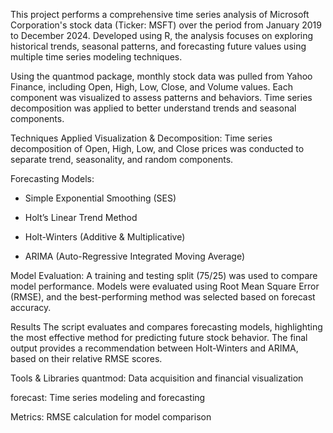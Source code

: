This project performs a comprehensive time series analysis of Microsoft Corporation's stock data (Ticker: MSFT) over the period from January 2019 to December 2024. Developed using R, the analysis focuses on exploring historical trends, seasonal patterns, and forecasting future values using multiple time series modeling techniques.

Using the quantmod package, monthly stock data was pulled from Yahoo Finance, including Open, High, Low, Close, and Volume values. Each component was visualized to assess patterns and behaviors. Time series decomposition was applied to better understand trends and seasonal components.

Techniques Applied
Visualization & Decomposition:
Time series decomposition of Open, High, Low, and Close prices was conducted to separate trend, seasonality, and random components.

Forecasting Models:

- Simple Exponential Smoothing (SES)

- Holt’s Linear Trend Method

- Holt-Winters (Additive & Multiplicative)
  
- ARIMA (Auto-Regressive Integrated Moving Average)

Model Evaluation:
A training and testing split (75/25) was used to compare model performance. Models were evaluated using Root Mean Square Error (RMSE), and the best-performing method was selected based on forecast accuracy.

Results
The script evaluates and compares forecasting models, highlighting the most effective method for predicting future stock behavior. The final output provides a recommendation between Holt-Winters and ARIMA, based on their relative RMSE scores.

Tools & Libraries
quantmod: Data acquisition and financial visualization

forecast: Time series modeling and forecasting

Metrics: RMSE calculation for model comparison
